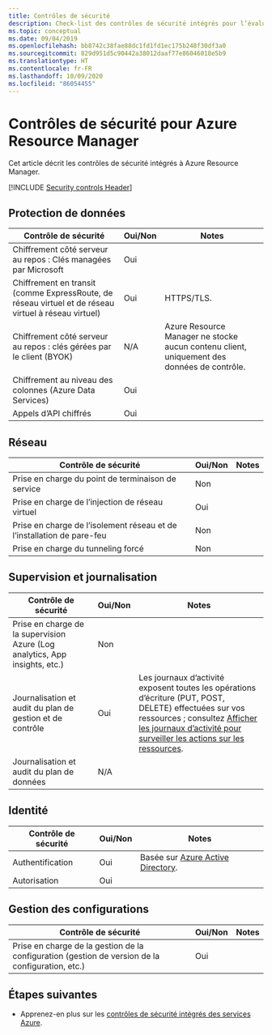 ```yaml
---
title: Contrôles de sécurité
description: Check-list des contrôles de sécurité intégrés pour l’évaluation du service Azure Resource Manager.
ms.topic: conceptual
ms.date: 09/04/2019
ms.openlocfilehash: bb8742c38fae88dc1fd1fd1ec175b248f30df3a0
ms.sourcegitcommit: 829d951d5c90442a38012daaf77e86046018e5b9
ms.translationtype: HT
ms.contentlocale: fr-FR
ms.lasthandoff: 10/09/2020
ms.locfileid: "86054455"
---
```

# <a name="security-controls-for-azure-resource-manager"></a>Contrôles de sécurité pour Azure Resource Manager

Cet article décrit les contrôles de sécurité intégrés à Azure Resource Manager.

[!INCLUDE [Security controls Header](../../../includes/security-controls-header.md)]

## <a name="data-protection"></a>Protection de données

| Contrôle de sécurité | Oui/Non | Notes |
|---|---|--|
| Chiffrement côté serveur au repos : Clés managées par Microsoft | Oui |  |
| Chiffrement en transit (comme ExpressRoute, de réseau virtuel et de réseau virtuel à réseau virtuel)| Oui | HTTPS/TLS. |
| Chiffrement côté serveur au repos : clés gérées par le client (BYOK) | N/A | Azure Resource Manager ne stocke aucun contenu client, uniquement des données de contrôle. |
| Chiffrement au niveau des colonnes (Azure Data Services)| Oui | |
| Appels d’API chiffrés| Oui | |

## <a name="network"></a>Réseau

| Contrôle de sécurité | Oui/Non | Notes |
|---|---|--|
| Prise en charge du point de terminaison de service| Non | |
| Prise en charge de l’injection de réseau virtuel| Oui | |
| Prise en charge de l’isolement réseau et de l’installation de pare-feu| Non |  |
| Prise en charge du tunneling forcé| Non |  |

## <a name="monitoring--logging"></a>Supervision et journalisation

| Contrôle de sécurité | Oui/Non | Notes|
|---|---|--|
| Prise en charge de la supervision Azure (Log analytics, App insights, etc.)| Non | |
| Journalisation et audit du plan de gestion et de contrôle| Oui | Les journaux d’activité exposent toutes les opérations d’écriture (PUT, POST, DELETE) effectuées sur vos ressources ; consultez [Afficher les journaux d’activité pour surveiller les actions sur les ressources](view-activity-logs.md). |
| Journalisation et audit du plan de données| N/A | |

## <a name="identity"></a>Identité

| Contrôle de sécurité | Oui/Non | Notes|
|---|---|--|
| Authentification| Oui | Basée sur [Azure Active Directory](../../active-directory/index.yml).|
| Autorisation| Oui | |

## <a name="configuration-management"></a>Gestion des configurations

| Contrôle de sécurité | Oui/Non | Notes|
|---|---|--|
| Prise en charge de la gestion de la configuration (gestion de version de la configuration, etc.)| Oui |  |

## <a name="next-steps"></a>Étapes suivantes

- Apprenez-en plus sur les [contrôles de sécurité intégrés des services Azure](../../security/fundamentals/security-controls.md).
